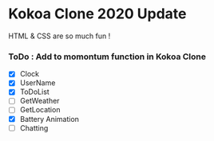 # Kokoa Clone 2020 Update

HTML & CSS are so much fun !

### ToDo : Add to momontum function in Kokoa Clone

- [x] Clock
- [x] UserName
- [x] ToDoList
- [ ] GetWeather
- [ ] GetLocation
- [x] Battery Animation
- [ ] Chatting
